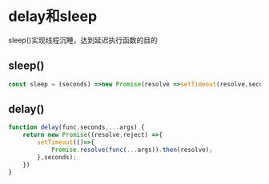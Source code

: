 # delay和sleep
sleep()实现线程沉睡，达到延迟执行函数的目的

## sleep()
~~~js
const sleep = (seconds) =>new Promise(resolve =>setTimeout(resolve,seconds))

~~~

## delay()
~~~js
function delay(func,seconds,...args) {
    return new Promise((resolve,reject) =>{
        setTimeout(()=>{
            Promise.resolve(func(...args)).then(resolve);
        },seconds);
    })
}
~~~